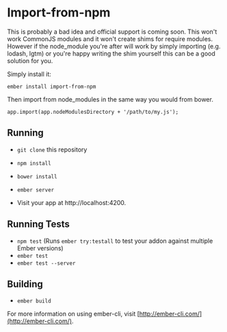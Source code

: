 # Import-from-npm


This is probably a bad idea and official support is coming soon. This won't work CommonJS modules and it won't create shims for require modules. However if the node_module you're after will work by simply importing (e.g. lodash, lgtm) or you're happy writing the shim yourself this can be a good solution for you. 

Simply install it: 

```
ember install import-from-npm
```

Then import from node_modules in the same way you would from bower. 

```
app.import(app.nodeModulesDirectory + '/path/to/my.js');
```

## Running

* `git clone` this repository
* `npm install`
* `bower install`


* `ember server`
* Visit your app at http://localhost:4200.

## Running Tests

* `npm test` (Runs `ember try:testall` to test your addon against multiple Ember versions)
* `ember test`
* `ember test --server`

## Building

* `ember build`

For more information on using ember-cli, visit [http://ember-cli.com/](http://ember-cli.com/).
